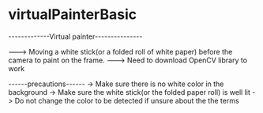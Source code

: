 # virtualPainterBasic

-------------Virtual painter---------------


---> Moving a white stick(or a folded roll of white paper) before the camera
     to paint on the frame.
---> Need to download OpenCV library to work

------precautions------
-> Make sure there is no white color in the background 
-> Make sure the white stick(or the folded paper roll) is well lit
-> Do not change the color to be detected if unsure about the the terms 

